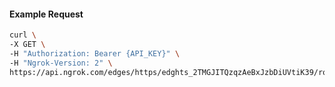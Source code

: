 <!-- Code generated for API Clients. DO NOT EDIT. -->

#### Example Request

```bash
curl \
-X GET \
-H "Authorization: Bearer {API_KEY}" \
-H "Ngrok-Version: 2" \
https://api.ngrok.com/edges/https/edghts_2TMGJITQzqzAeBxJzbDiUVtiK39/routes/edghtsrt_2TMGJR2Go2MeZLC7e5j76driaez/compression
```
